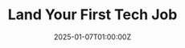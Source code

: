 ---
display_title: "Land Your First Tech Job"
title: "Land Your First Tech Job"
date: 2025-01-07T01:00:00Z
draft: false
layout: event
poster: "/images/event_posters/2024-2025/jobuary-land-your-first-tech-job.png"
poster_cover: "contain"
poster_position: "center"
short_description: "Learn everything you need to know about searching for jobs, resumes, interviews and more!"
start_time: "1:30 - 2:30 PM EST"
location: "HP5345"
background: "images/orientation2018-min.jpeg"
publishdate: 2025-01-04
tags:
- jobuary2025
- week1
---